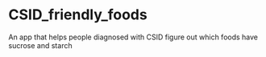 # CSID_friendly_foods
An app that helps people diagnosed with CSID figure out which foods have sucrose and starch
